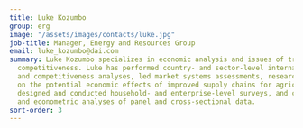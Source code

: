 ```yaml
---
title: Luke Kozumbo
group: erg
image: "/assets/images/contacts/luke.jpg"
job-title: Manager, Energy and Resources Group
email: luke_kozumbo@dai.com
summary: Luke Kozumbo specializes in economic analysis and issues of trade and economic
  competitiveness. Luke has performed country- and sector-level international trade
  and competitiveness analyses, led market systems assessments, researched and written
  on the potential economic effects of improved supply chains for agricultural commodities,
  designed and conducted household- and enterprise-level surveys, and conducted statistical
  and econometric analyses of panel and cross-sectional data.
sort-order: 3
---
```


